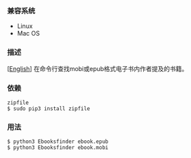 ### 兼容系统 
- Linux 
- Mac OS

### 描述 
[[English](./README.md)] 在命令行查找mobi或epub格式电子书内作者提及的书籍。

### 依赖 
	zipfile
	$ sudo pip3 install zipfile

### 用法 
    $ python3 Ebooksfinder ebook.epub 
    $ python3 Ebooksfinder ebook.mobi
